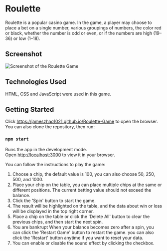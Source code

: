 # Roulette

Roulette is a popular casino game. In the game, a player may choose to place a bet on a single number, various groupings of numbers, the color red or black, whether the number is odd or even, or if the numbers are high (19–36) or low (1–18).

## Screenshot

![Screenshot of the Roulette Game](/src/Assets/screenshot.png)

## Technologies Used

HTML, CSS and JavaScript were used in this game.

## Getting Started

Click https://jameszhao1021.github.io/Roulette-Game to open the browser.
You can also clone the repository, then run:

### `npm start`

Runs the app in the development mode.\
Open [http://localhost:3000](http://localhost:3000) to view it in your browser.

You can follow the instructions to play the game:
1. Choose a chip, the default value is 100, you can also choose 50, 250, 500, and 1000.
2. Place your chip on the table, you can place multiple chips at the same or different positions. The current betting value should not exceed the balance.
3. Click the 'Spin' button to start the game.
4. The result will be highlighted on the table, and the data about win or loss will be displayed in the top right corner.
5. Place a chip on the table or click the 'Delete All' button to clear the previous chips, and then start the next spin.
6. You are bankrupt When your balance becomes zero after a spin, you can click the 'Restart Game' button to restart the game. you can also click the 'Restart' button anytime if you want to reset your data.
7. You can enable or disable the sound effect by clicking the checkbox.